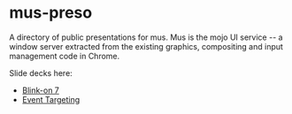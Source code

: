# mus-preso
A directory of public presentations for mus. Mus is the mojo UI service -- a window
server extracted from the existing graphics, compositing and input management
code in Chrome. 

Slide decks here:
*  [Blink-on 7](https://cdn.rawgit.com/chromium/mus-preso/a5701889/blinkon/index.html)
*  [Event Targeting](https://cdn.rawgit.com/chromium/mus-preso/706199ba/events/index.html)
